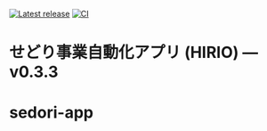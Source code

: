 ﻿[![Latest release](https://img.shields.io/github/v/release/hide0826/sedori-app?display_name=tag&sort=semver)](https://github.com/hide0826/sedori-app/releases)
[![CI](https://img.shields.io/github/actions/workflow/status/hide0826/sedori-app/progress-update.yml?label=CI)](https://github.com/hide0826/sedori-app/actions)

# せどり事業自動化アプリ (HIRIO) — v0.3.3
# sedori-app


